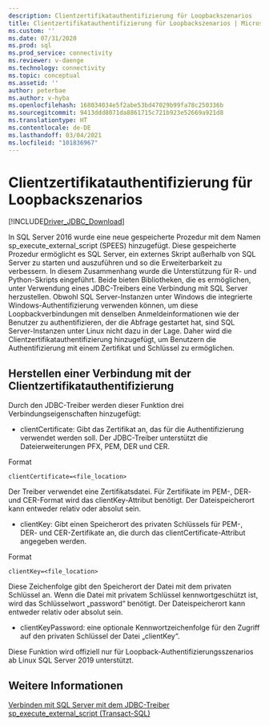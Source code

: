 ```yaml
---
description: Clientzertifikatauthentifizierung für Loopbackszenarios
title: Clientzertifikatauthentifizierung für Loopbackszenarios | Microsoft-Dokumentation
ms.custom: ''
ms.date: 07/31/2020
ms.prod: sql
ms.prod_service: connectivity
ms.reviewer: v-daenge
ms.technology: connectivity
ms.topic: conceptual
ms.assetid: ''
author: peterbae
ms.author: v-hyba
ms.openlocfilehash: 168034034e5f2abe53bd47029b99fa78c250336b
ms.sourcegitcommit: 9413ddd8071da8861715c721b923e52669a921d8
ms.translationtype: HT
ms.contentlocale: de-DE
ms.lasthandoff: 03/04/2021
ms.locfileid: "101836967"
---
```

# <a name="client-certificate-authentication-for-loopback-scenarios"></a>Clientzertifikatauthentifizierung für Loopbackszenarios

[!INCLUDE[Driver_JDBC_Download](../../includes/driver_jdbc_download.md)]

In SQL Server 2016 wurde eine neue gespeicherte Prozedur mit dem Namen sp_execute_external_script (SPEES) hinzugefügt. Diese gespeicherte Prozedur ermöglicht es SQL Server, ein externes Skript außerhalb von SQL Server zu starten und auszuführen und so die Erweiterbarkeit zu verbessern. In diesem Zusammenhang wurde die Unterstützung für R- und Python-Skripts eingeführt. Beide bieten Bibliotheken, die es ermöglichen, unter Verwendung eines JDBC-Treibers eine Verbindung mit SQL Server herzustellen. Obwohl SQL Server-Instanzen unter Windows die integrierte Windows-Authentifizierung verwenden können, um diese Loopbackverbindungen mit denselben Anmeldeinformationen wie der Benutzer zu authentifizieren, der die Abfrage gestartet hat, sind SQL Server-Instanzen unter Linux nicht dazu in der Lage. Daher wird die Clientzertifikatauthentifizierung hinzugefügt, um Benutzern die Authentifizierung mit einem Zertifikat und Schlüssel zu ermöglichen.

## <a name="connecting-using-client-certificate-authentication"></a>Herstellen einer Verbindung mit der Clientzertifikatauthentifizierung

Durch den JDBC-Treiber werden dieser Funktion drei Verbindungseigenschaften hinzugefügt:

* clientCertificate: Gibt das Zertifikat an, das für die Authentifizierung verwendet werden soll. Der JDBC-Treiber unterstützt die Dateierweiterungen PFX, PEM, DER und CER.

Format
```
clientCertificate=<file_location>
``` 
Der Treiber verwendet eine Zertifikatsdatei. Für Zertifikate im PEM-, DER- und CER-Format wird das clientKey-Attribut benötigt. Der Dateispeicherort kann entweder relativ oder absolut sein.
 
* clientKey: Gibt einen Speicherort des privaten Schlüssels für PEM-, DER- und CER-Zertifikate an, die durch das clientCertificate-Attribut angegeben werden.

Format
```
clientKey=<file_location>
```
Diese Zeichenfolge gibt den Speicherort der Datei mit dem privaten Schlüssel an. Wenn die Datei mit privatem Schlüssel kennwortgeschützt ist, wird das Schlüsselwort „password“ benötigt. Der Dateispeicherort kann entweder relativ oder absolut sein.

* clientKeyPassword: eine optionale Kennwortzeichenfolge für den Zugriff auf den privaten Schlüssel der Datei „clientKey“.

Diese Funktion wird offiziell nur für Loopback-Authentifizierungsszenarios ab Linux SQL Server 2019 unterstützt.

## <a name="see-also"></a>Weitere Informationen

[Verbinden mit SQL Server mit dem JDBC-Treiber](../../connect/jdbc/connecting-to-sql-server-with-the-jdbc-driver.md)  
[sp_execute_external_script (Transact-SQL)](../../relational-databases/system-stored-procedures/sp-execute-external-script-transact-sql.md)
